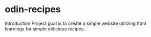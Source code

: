 # odin-recipes
Introduction
Project goal is to create a simple website utilizing html learnings for simple delicious recipes.